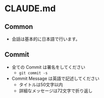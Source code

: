 # CLAUDE.md

## Common

- 会話は基本的に日本語で行います。

## Commit

- 全ての Commit は署名をしてください
  - `git commit -s`
- Commit Message は英語で記述してください
  - タイトルは50文字以内
  - 詳細なメッセージは72文字で折り返し
